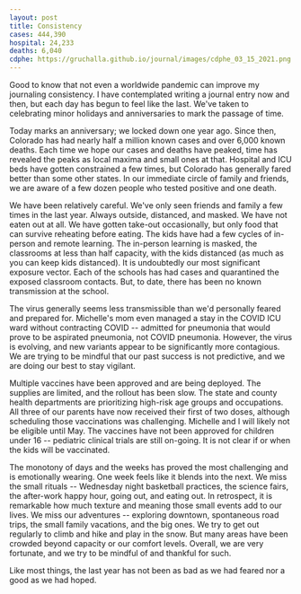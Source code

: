 ```yaml
---
layout: post
title: Consistency
cases: 444,390
hospital: 24,233
deaths: 6,040
cdphe: https://gruchalla.github.io/journal/images/cdphe_03_15_2021.png
---
```


Good to know that not even a worldwide pandemic can improve my journaling consistency. I have contemplated writing a journal entry now and then, but each day has begun to feel like the last. We've taken to celebrating minor holidays and anniversaries to mark the passage of time. 

Today marks an anniversary; we locked down one year ago.  Since then, Colorado has had nearly half a million known cases and over 6,000 known deaths. Each time we hope our cases and deaths have peaked, time has revealed the peaks as local maxima and small ones at that. Hospital and ICU beds have gotten constrained a few times, but Colorado has generally fared better than some other states. In our immediate circle of family and friends, we are aware of a few dozen people who tested positive and one death. 

We have been relatively careful. We've only seen friends and family a few times in the last year. Always outside, distanced, and masked. We have not eaten out at all. We have gotten take-out occasionally, but only food that can survive reheating before eating. The kids have had a few cycles of in-person and remote learning. The in-person learning is masked, the classrooms at less than half capacity, with the kids distanced (as much as you can keep kids distanced). It is undoubtedly our most significant exposure vector. Each of the schools has had cases and quarantined the exposed classroom contacts. But, to date, there has been no known transmission at the school. 

The virus generally seems less transmissible than we'd personally feared and prepared for. Michelle's mom even managed a stay in the COVID ICU ward without contracting COVID -- admitted for pneumonia that would prove to be aspirated pneumonia, not COVID pneumonia. However, the virus is evolving, and new variants appear to be significantly more contagious. We are trying to be mindful that our past success is not predictive, and we are doing our best to stay vigilant.  

Multiple vaccines have been approved and are being deployed. The supplies are limited, and the rollout has been slow. The state and county health departments are prioritizing high-risk age groups and occupations. All three of our parents have now received their first of two doses, although scheduling those vaccinations was challenging. Michelle and I will likely not be eligible until May. The vaccines have not been approved for children under 16 -- pediatric clinical trials are still on-going. It is not clear if or when the kids will be vaccinated. 

The monotony of days and the weeks has proved the most challenging and is emotionally wearing. One week feels like it blends into the next. We miss the small rituals -- Wednesday night basketball practices, the science fairs, the after-work happy hour, going out, and eating out. In retrospect, it is remarkable how much texture and meaning those small events add to our lives. We miss our adventures -- exploring downtown, spontaneous road trips, the small family vacations, and the big ones. We try to get out regularly to climb and hike and play in the snow. But many areas have been crowded beyond capacity or our comfort levels. Overall, we are very fortunate, and we try to be mindful of and thankful for such.  

Like most things, the last year has not been as bad as we had feared nor a good as we had hoped. 
